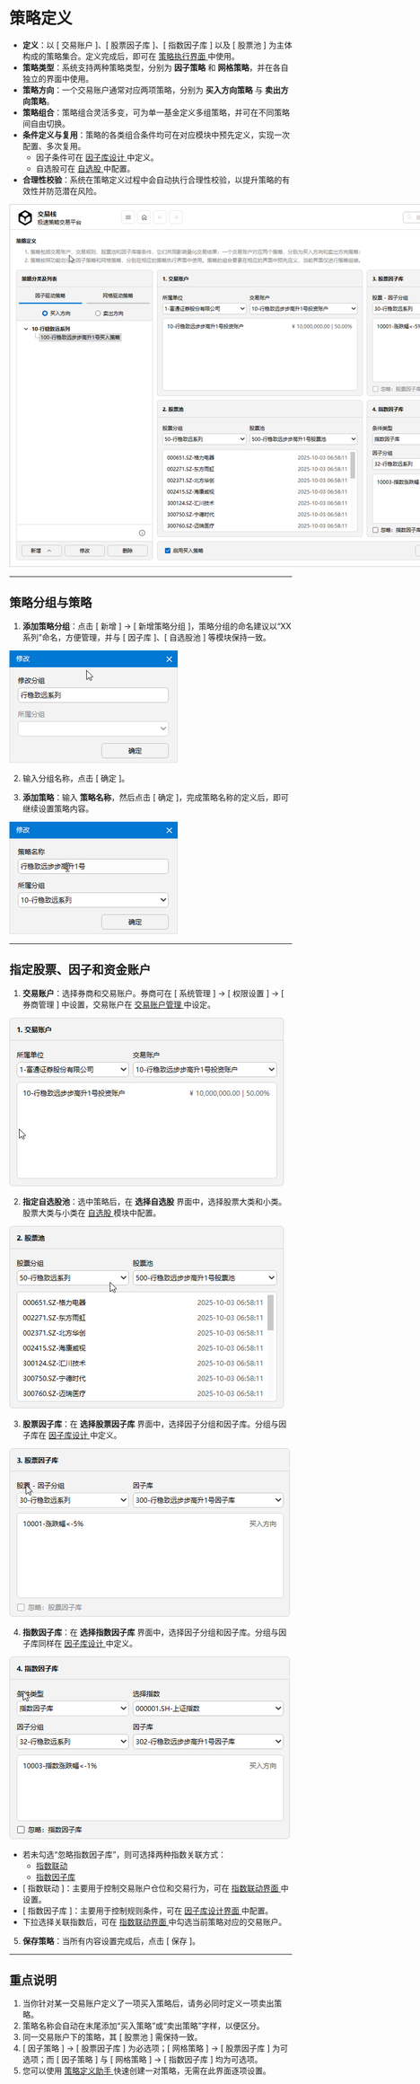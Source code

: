 # 策略定义

- **定义**：以 [ 交易账户 ]、[ 股票因子库 ]、[ 指数因子库 ] 以及 [ 股票池 ] 为主体构成的策略集合。定义完成后，即可在 [ 策略执行界面 ](./Start_Factor_Strategy.md) 中使用。  
- **策略类型**：系统支持两种策略类型，分别为 **因子策略** 和 **网格策略**，并在各自独立的界面中使用。  
- **策略方向**：一个交易账户通常对应两项策略，分别为 **买入方向策略** 与 **卖出方向策略**。  
- **策略组合**：策略组合灵活多变，可为单一基金定义多组策略，并可在不同策略间自由切换。  
- **条件定义与复用**：策略的各类组合条件均可在对应模块中预先定义，实现一次配置、多次复用。  
  - 因子条件可在 [ 因子库设计 ](./Factor_Library_Design.md) 中定义。  
  - 自选股可在 [ 自选股 ](./Custom_Stocks.md) 中配置。  
- **合理性校验**：系统在策略定义过程中会自动执行合理性校验，以提升策略的有效性并防范潜在风险。  

<p align="left">
  <img src="./images/strategy_definition.png" style="max-width:none;" />
</p>

---

## 策略分组与策略

1. **添加策略分组**：点击 [ 新增 ] -> [ 新增策略分组 ]，策略分组的命名建议以“XX系列”命名，方便管理，并与 [ 因子库 ]、[ 自选股池 ] 等模块保持一致。  

<p align="left">
  <img src="./images/strategy_group_add.png" style="max-width:none;" />
</p>

2. 输入分组名称，点击 [ 确定 ]。  

3. **添加策略**：输入 **策略名称**，然后点击 [ 确定 ]，完成策略名称的定义后，即可继续设置策略内容。  

<p align="left">
  <img src="./images/strategy_add.png" style="max-width:none;" />
</p>

---

## 指定股票、因子和资金账户

1. **交易账户**：选择券商和交易账户。券商可在 [ 系统管理 ] -> [ 权限设置 ] -> [ 券商管理 ] 中设置，交易账户在 [ 交易账户管理 ](./Trading_Account_Management.md) 中设定。  

<p align="left">
  <img src="./images/strategy_select_fund.png" style="max-width:none;" />
</p>

2. **指定自选股池**：选中策略后，在 **选择自选股** 界面中，选择股票大类和小类。股票大类与小类在 [ 自选股 ](./Custom_Stocks.md) 模块中配置。  

<p align="left">
  <img src="./images/strategy_select_stock.png" style="max-width:none;" />
</p>

3. **股票因子库**：在 **选择股票因子库** 界面中，选择因子分组和因子库。分组与因子库在 [ 因子库设计 ](./Factor_Library_Design.md) 中定义。  

<p align="left">
  <img src="./images/strategy_select_factor.png" style="max-width:none;" />
</p>

4. **指数因子库**：在 **选择指数因子库** 界面中，选择因子分组和因子库。分组与因子库同样在 [ 因子库设计 ](./Factor_Library_Design.md) 中定义。  

<p align="left">
  <img src="./images/strategy_select_index_factor.png" style="max-width:none;" />
</p>

- 若未勾选“忽略指数因子库”，则可选择两种指数关联方式：  
  - [ 指数联动 ](./Index_Linkage.md)  
  - [ 指数因子库 ](./Factor_Library_Design.md)  
- [ 指数联动 ]：主要用于控制交易账户仓位和交易行为，可在 [ 指数联动界面 ](./Index_Linkage.md) 中设置。  
- [ 指数因子库 ]：主要用于控制规则条件，可在 [ 因子库设计界面 ](./Factor_Library_Design.md) 中配置。  
- 下拉选择关联指数后，可在 [ 指数联动界面 ](./Index_Linkage.md) 中勾选当前策略对应的交易账户。  

5. **保存策略**：当所有内容设置完成后，点击 [ 保存 ]。  

---

## 重点说明

1. 当你针对某一交易账户定义了一项买入策略后，请务必同时定义一项卖出策略。  
2. 策略名称会自动在末尾添加“买入策略”或“卖出策略”字样，以便区分。  
3. 同一交易账户下的策略，其 [ 股票池 ] 需保持一致。  
4. [ 因子策略 ] -> [ 股票因子库 ] 为必选项；[ 网格策略 ] -> [ 股票因子库 ] 为可选项；而 [ 因子策略 ] 与 [ 网格策略 ] -> [ 指数因子库 ] 均为可选项。  
5. 您可以使用 [ 策略定义助手 ](./Strategy_Definition_Helper.md) 快速创建一对策略，无需在此界面逐项设置。  
